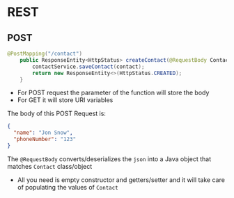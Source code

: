 # REST

## POST

```java
@PostMapping("/contact")
    public ResponseEntity<HttpStatus> createContact(@RequestBody Contact contact) {
        contactService.saveContact(contact);
        return new ResponseEntity<>(HttpStatus.CREATED);
    }
```

- For POST request the parameter of the function will store the body
- For GET it will store URI variables

The body of this POST Request is:

```json
{
  "name": "Jon Snow",
  "phoneNumber": "123"
}
```

The `@RequestBody` converts/deserializes the `json` into a Java object that matches `Contact` class/object

- All you need is empty constructor and getters/setter and it will take care of populating the values of `Contact`

